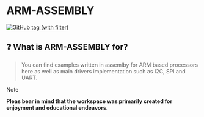 # ARM-ASSEMBLY

[![GitHub tag (with filter)](https://img.shields.io/github/v/tag/PanBabinicz/arm_assemlby?style=plastic&label=latest)](https://github.com/PanBabinicz/arm_assemlby/releases/latest)

## ❓ What is ARM-ASSEMBLY for?

> You can find examples written in assemlby for ARM based processors here as
> well as main drivers implementation such as I2C, SPI and UART.

> [!NOTE]
> **Pleas bear in mind that the workspace was primarily created for enjoyment
> and educational endeavors.**
